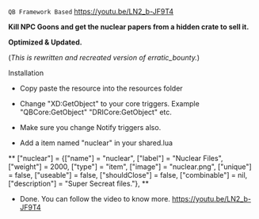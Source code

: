 ``QB Framework Based`` https://youtu.be/LN2_b-JF9T4

**Kill NPC Goons and get the nuclear papers from a hidden crate to sell it.**

**Optimized & Updated.**

(*This is rewritten and recreated version of erratic_bounty.*)

Installation


- Copy paste the resource into the resources folder

- Change "XD:GetObject" to your core triggers. Example "QBCore:GetObject" "DRICore:GetObject" etc.

- Make sure you change Notify triggers also.

- Add a item named "nuclear" in your shared.lua 

**
	["nuclear"] 		 			 = {["name"] = "nuclear", 							["label"] = "Nuclear Files", 					["weight"] = 2000, 		["type"] = "item", 		["image"] = "nuclear.png", 			["unique"] = false, 	["useable"] = false, 	["shouldClose"] = false,	   ["combinable"] = nil,   ["description"] = "Super Secreat files."},
**

- Done. You can follow the video to know more. https://youtu.be/LN2_b-JF9T4